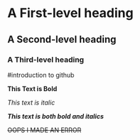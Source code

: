 # A First-level heading
## A Second-level heading
### A Third-level heading


#introduction to github

**This Text is Bold**

_This text is italic_

***This text is both bold and italics***

~~OOPS I MADE AN ERROR~~
